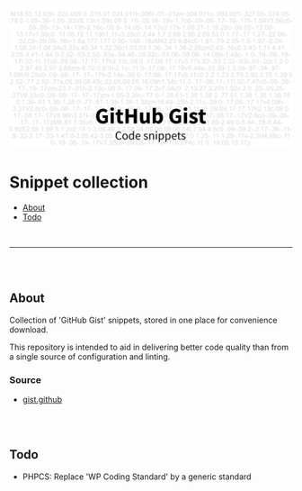 ![Teaser](teaser.png)

# Snippet collection

- [About](#about)
- [Todo](#todo)

<br>

---

<br><br>

## About

Collection of 'GitHub Gist' snippets, stored in one place for convenience download.

This repository is intended to aid in delivering better code quality than from a single source of configuration and linting.

### Source

- [gist.github](https://gist.github.com/ChristianOellers)

<br><br>

## Todo

- PHPCS: Replace 'WP Coding Standard' by a generic standard
